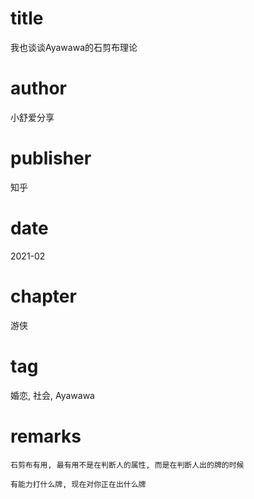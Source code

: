 # title
我也谈谈Ayawawa的石剪布理论

# author
小舒爱分享

# publisher
知乎

# date
2021-02

# chapter
游侠

# tag
婚恋, 社会, Ayawawa

# remarks
`石剪布有用, 最有用不是在判断人的属性, 而是在判断人出的牌的时候`

`有能力打什么牌, 现在对你正在出什么牌`
